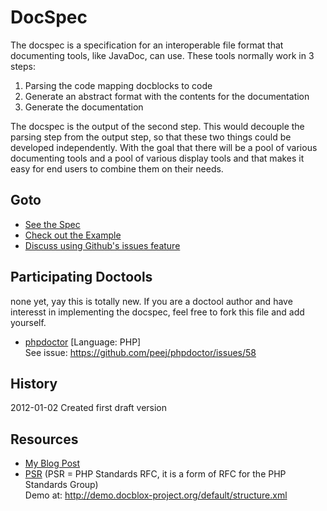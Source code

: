 # DocSpec
The docspec is a specification for an interoperable file format that documenting tools, like JavaDoc, can use. These tools normally work in 3 steps:

1. Parsing the code mapping docblocks to code
2. Generate an abstract format with the contents for the documentation
3. Generate the documentation

The docspec is the output of the second step. This would decouple the parsing step from the output step, so that these two things could be developed independently. With the goal that there will be a pool of various documenting tools and a pool of various display tools and that makes it easy for end users to combine them on their needs.

## Goto
- [See the Spec](https://github.com/gossi/docspec/blob/master/spec.md)
- [Check out the Example](https://github.com/gossi/docspec/blob/master/example.json)
- [Discuss using Github's issues feature](https://github.com/gossi/docspec/issues)

## Participating Doctools
none yet, yay this is totally new. If you are a doctool author and have interesst in implementing the docspec, feel free to fork this file and add yourself.

- [phpdoctor](https://github.com/peej/phpdoctor) [Language: PHP]  
  See issue: https://github.com/peej/phpdoctor/issues/58

## History
2012-01-02 Created first draft version

## Resources
- [My Blog Post](http://gos.si/blog/docspec-as-interoperable-file-format-between-doctools)
- [PSR](https://github.com/docblox/docblox/blob/master/docs/PSR.md) (PSR = PHP Standards RFC, it is a form of RFC for the PHP Standards Group)  
  Demo at: http://demo.docblox-project.org/default/structure.xml







